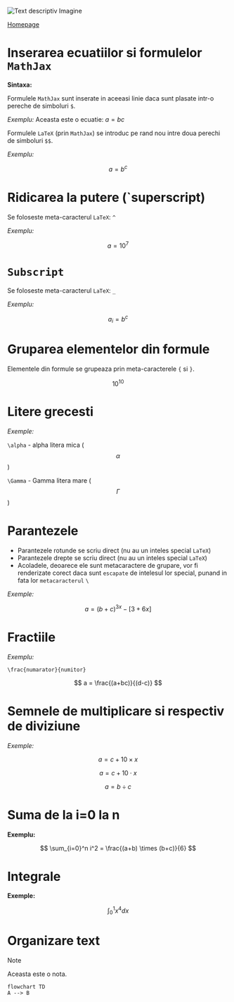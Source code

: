 <script id="MathJax-script" async src="https://cdn.jsdelivr.net/npm/mathjax@3/es5/tex-mml-chtml.js"></script>







![Text descriptiv Imagine](https://metricop.com/cdn/shop/articles/trimble-total-station.jpg?v=1677673954&width=1100)

[Homepage](index.md)

# Inserarea ecuatiilor si formulelor `MathJax`

**Sintaxa:**

Formulele `MathJax` sunt inserate in aceeasi linie daca sunt plasate intr-o pereche de simboluri `$`.

*Exemplu:* Aceasta este o ecuatie: $a=bc$ 

Formulele `LaTeX` (prin `MathJax`) se introduc pe rand nou intre doua perechi de simboluri `$$`.

*Exemplu:* 

$$a=b^c$$

# Ridicarea la putere (`superscript)

Se foloseste meta-caracterul `LaTeX`: `^`

*Exemplu:*

$$a=10^7$$

# `Subscript`

Se foloseste meta-caracterul `LaTeX`: `_`

*Exemplu:*

$$a_i = b^c$$


# Gruparea elementelor din formule

Elementele din formule se grupeaza prin meta-caracterele `{` si `}`.

$$ 10^{10} $$

# Litere grecesti

*Exemple:*

`\alpha` - alpha litera mica ($$\alpha$$)

`\Gamma` - Gamma litera mare ($$\Gamma$$)

# Parantezele

- Parantezele rotunde se scriu direct (nu au un inteles special `LaTeX`)
- Parantezele drepte se scriu direct (nu au un inteles special `LaTeX`)
- Acoladele, deoarece ele sunt metacaractere de grupare, vor fi renderizate corect daca sunt `escapate` de intelesul lor special, punand in fata lor `metacaracterul` `\`

*Exemple:*

$$a = (b+c)^{3x} - [3+6x]$$

# Fractiile

*Exemplu:*

`\frac{numarator}{numitor}`

$$ a = \frac{(a+bc)}{(d-c)} $$

# Semnele de multiplicare si respectiv de diviziune

*Exemple:*

$$ a = c + 10 \times x $$

$$ a = c + 10 \cdot x $$

$$ a = b \div c $$

# Suma de la i=0 la n

**Exemplu:**

$$ \sum_{i=0}^n i^2 = \frac{(a+b) \times (b+c)}{6} $$

# Integrale

**Exemple:**

$$ \int_0^1 x^4 dx $$

# Organizare text

> [!Note]
> Aceasta este o nota.

```mermaid
flowchart TD
A --> B
```
